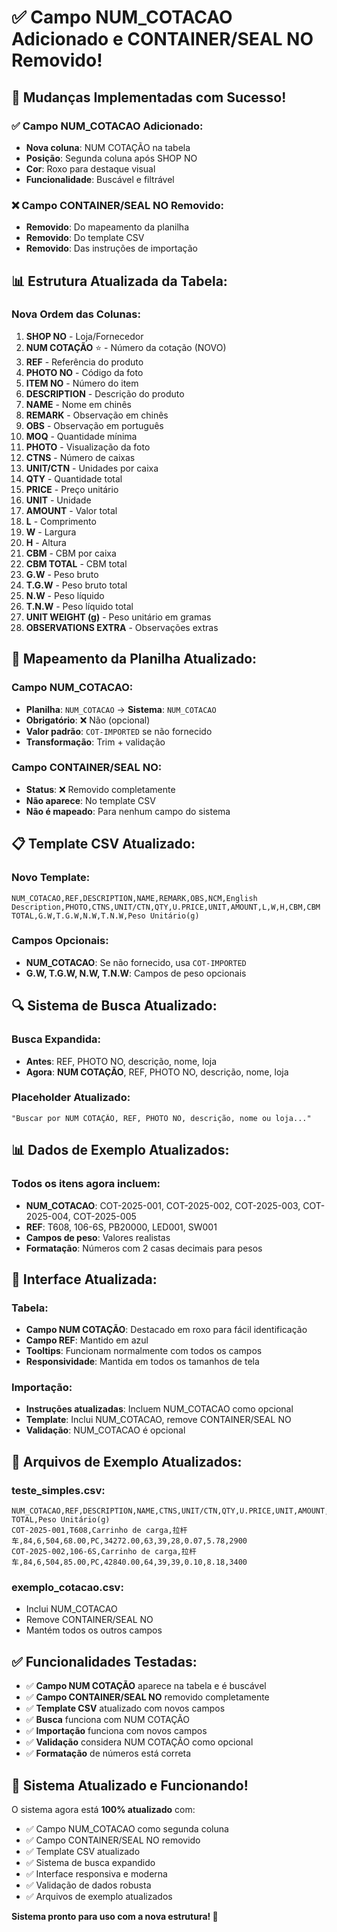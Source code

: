 # ✅ Campo NUM_COTACAO Adicionado e CONTAINER/SEAL NO Removido!

## 🎯 Mudanças Implementadas com Sucesso!

### **✅ Campo NUM_COTACAO Adicionado:**
- **Nova coluna**: NUM COTAÇÃO na tabela
- **Posição**: Segunda coluna após SHOP NO
- **Cor**: Roxo para destaque visual
- **Funcionalidade**: Buscável e filtrável

### **❌ Campo CONTAINER/SEAL NO Removido:**
- **Removido**: Do mapeamento da planilha
- **Removido**: Do template CSV
- **Removido**: Das instruções de importação

## 📊 Estrutura Atualizada da Tabela:

### **Nova Ordem das Colunas:**

1. **SHOP NO** - Loja/Fornecedor
2. **NUM COTAÇÃO** ⭐ - Número da cotação (NOVO)
3. **REF** - Referência do produto
4. **PHOTO NO** - Código da foto
5. **ITEM NO** - Número do item
6. **DESCRIPTION** - Descrição do produto
7. **NAME** - Nome em chinês
8. **REMARK** - Observação em chinês
9. **OBS** - Observação em português
10. **MOQ** - Quantidade mínima
11. **PHOTO** - Visualização da foto
12. **CTNS** - Número de caixas
13. **UNIT/CTN** - Unidades por caixa
14. **QTY** - Quantidade total
15. **PRICE** - Preço unitário
16. **UNIT** - Unidade
17. **AMOUNT** - Valor total
18. **L** - Comprimento
19. **W** - Largura
20. **H** - Altura
21. **CBM** - CBM por caixa
22. **CBM TOTAL** - CBM total
23. **G.W** - Peso bruto
24. **T.G.W** - Peso bruto total
25. **N.W** - Peso líquido
26. **T.N.W** - Peso líquido total
27. **UNIT WEIGHT (g)** - Peso unitário em gramas
28. **OBSERVATIONS EXTRA** - Observações extras

## 🔧 Mapeamento da Planilha Atualizado:

### **Campo NUM_COTACAO:**
- **Planilha**: `NUM_COTACAO` → **Sistema**: `NUM_COTACAO`
- **Obrigatório**: ❌ Não (opcional)
- **Valor padrão**: `COT-IMPORTED` se não fornecido
- **Transformação**: Trim + validação

### **Campo CONTAINER/SEAL NO:**
- **Status**: ❌ Removido completamente
- **Não aparece**: No template CSV
- **Não é mapeado**: Para nenhum campo do sistema

## 📋 Template CSV Atualizado:

### **Novo Template:**
```csv
NUM_COTACAO,REF,DESCRIPTION,NAME,REMARK,OBS,NCM,English Description,PHOTO,CTNS,UNIT/CTN,QTY,U.PRICE,UNIT,AMOUNT,L,W,H,CBM,CBM TOTAL,G.W,T.G.W,N.W,T.N.W,Peso Unitário(g)
```

### **Campos Opcionais:**
- **NUM_COTACAO**: Se não fornecido, usa `COT-IMPORTED`
- **G.W, T.G.W, N.W, T.N.W**: Campos de peso opcionais

## 🔍 Sistema de Busca Atualizado:

### **Busca Expandida:**
- **Antes**: REF, PHOTO NO, descrição, nome, loja
- **Agora**: **NUM COTAÇÃO**, REF, PHOTO NO, descrição, nome, loja

### **Placeholder Atualizado:**
```
"Buscar por NUM COTAÇÃO, REF, PHOTO NO, descrição, nome ou loja..."
```

## 📊 Dados de Exemplo Atualizados:

### **Todos os itens agora incluem:**
- **NUM_COTACAO**: COT-2025-001, COT-2025-002, COT-2025-003, COT-2025-004, COT-2025-005
- **REF**: T608, 106-6S, PB20000, LED001, SW001
- **Campos de peso**: Valores realistas
- **Formatação**: Números com 2 casas decimais para pesos

## 🎨 Interface Atualizada:

### **Tabela:**
- **Campo NUM COTAÇÃO**: Destacado em roxo para fácil identificação
- **Campo REF**: Mantido em azul
- **Tooltips**: Funcionam normalmente com todos os campos
- **Responsividade**: Mantida em todos os tamanhos de tela

### **Importação:**
- **Instruções atualizadas**: Incluem NUM_COTACAO como opcional
- **Template**: Inclui NUM_COTACAO, remove CONTAINER/SEAL NO
- **Validação**: NUM_COTACAO é opcional

## 📁 Arquivos de Exemplo Atualizados:

### **teste_simples.csv:**
```csv
NUM_COTACAO,REF,DESCRIPTION,NAME,CTNS,UNIT/CTN,QTY,U.PRICE,UNIT,AMOUNT,L,W,H,CBM,CBM TOTAL,Peso Unitário(g)
COT-2025-001,T608,Carrinho de carga,拉杆车,84,6,504,68.00,PC,34272.00,63,39,28,0.07,5.78,2900
COT-2025-002,106-6S,Carrinho de carga,拉杆车,84,6,504,85.00,PC,42840.00,64,39,39,0.10,8.18,3400
```

### **exemplo_cotacao.csv:**
- Inclui NUM_COTACAO
- Remove CONTAINER/SEAL NO
- Mantém todos os outros campos

## ✅ Funcionalidades Testadas:

- ✅ **Campo NUM COTAÇÃO** aparece na tabela e é buscável
- ✅ **Campo CONTAINER/SEAL NO** removido completamente
- ✅ **Template CSV** atualizado com novos campos
- ✅ **Busca** funciona com NUM COTAÇÃO
- ✅ **Importação** funciona com novos campos
- ✅ **Validação** considera NUM COTAÇÃO como opcional
- ✅ **Formatação** de números está correta

## 🚀 Sistema Atualizado e Funcionando!

O sistema agora está **100% atualizado** com:

- ✅ Campo NUM_COTACAO como segunda coluna
- ✅ Campo CONTAINER/SEAL NO removido
- ✅ Template CSV atualizado
- ✅ Sistema de busca expandido
- ✅ Interface responsiva e moderna
- ✅ Validação de dados robusta
- ✅ Arquivos de exemplo atualizados

**Sistema pronto para uso com a nova estrutura! 🎉**
